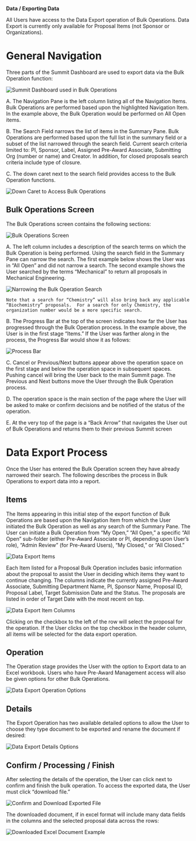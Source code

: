 **Data / Exporting Data**

All Users have access to the Data Export operation of Bulk Operations.  Data Export is currently only available for Proposal Items (not Sponsor or Organizations).  

# General Navigation
Three parts of the Summit Dashboard are used to export data via the Bulk Operation function:

![Summit Dashboard used in Bulk Operations](../images/management/BulkOp_Dashboard.jpg)

A. The Navigation Pane is the left column listing all of the Navigation Items.  Bulk Operations are performed based upon the highlighted Navigation Item. In the example above, the Bulk Operation would be performed on All Open items.

B.	The Search Field narrows the list of items in the Summary Pane.  Bulk Operations are performed based upon the full list in the summary field or a subset of the list narrowed through the search field.  Current search criteria limited to: PI, Sponsor, Label, Assigned Pre-Award Associate, Submitting Org (number or name) and Creator.  In addition, for closed proposals search criteria include type of closure.

C.	The down caret next to the search field provides access to the Bulk Operation functions.

![Down Caret to Access Bulk Operations](../images/management/BulkOp_DownCaret.jpg)

## Bulk Operations Screen
The Bulk Operations screen contains the following sections:

![Bulk Operations Screen](../images/management/BulkOp_BulkOpScreen.jpg)

A.	The left column includes a description of the search terms on which the Bulk Operation is being performed.  Using the search field in the Summary Pane can narrow the search.  The first example below shows the User was in “All Open” and did not narrow a search.  The second example shows the User searched by the terms “Mechanical” to return all proposals in Mechanical Engineering.

![Narrowing the Bulk Operation Search](../images/management/BulkOp_NarrowSearch.jpg)

    Note that a search for “Chemistry” will also bring back any applicable “Biochemistry” proposals.  For a search for only Chemistry, the organization number would be a more specific search.

B. The Progress Bar at the top of the screen indicates how far the User has progressed through the Bulk Operation process.  In the example above, the User is in the first stage “Items.”  If the User was farther along in the process, the Progress Bar would show it as follows:

![Process Bar](../images/management/BulkOp_ProcessBar.jpg)

C.	Cancel or Previous/Next buttons appear above the operation space on the first stage and below the operation space in subsequent spaces.   Pushing cancel will bring the User back to the main Summit page.  The Previous and Next buttons move the User through the Bulk Operation process.

D.	The operation space is the main section of the page where the User will be asked to make or confirm decisions and be notified of the status of the operation.

E.	At the very top of the page is a “Back Arrow” that navigates the User out of Bulk Operations and returns them to their previous Summit screen

# Data Export Process
Once the User has entered the Bulk Operation screen they have already narrowed their search.  The following describes the process in Bulk Operations to export data into a report.

## Items
The Items appearing in this initial step of the export function of Bulk Operations are based upon the Navigation Item from which the User initiated the Bulk Operation as well as any search of the Summary Pane.  The User can initiate a Bulk Operation from “My Open,” “All Open,” a specific “All Open” sub-folder (either Pre-Award Associate or PI, depending upon User’s role), “Admin Review” (for Pre-Award Users), “My Closed,” or “All Closed.”  

![Data Export Items](../images/reporting/RepEx_Items.jpg)

Each Item listed for a Proposal Bulk Operation includes basic information about the proposal to assist the User in deciding which items they want to continue changing.  The columns indicate the currently assigned Pre-Award Associate, Submitting Department Name, PI, Sponsor Name, Proposal ID, Proposal Label, Target Submission Date and the Status.  The proposals are listed in order of Target Date with the most recent on top.

![Data Export Item Columns](../images/reporting/RepEx_Columns.jpg)

Clicking on the checkbox to the left of the row will select the proposal for the operation.  If the User clicks on the top checkbox in the header column, all items will be selected for the data export operation.

## Operation
The Operation stage provides the User with the option to Export data to an Excel workbook.  Users who have Pre-Award Management access will also be given options for other Bulk Operations.

![Data Export Operation Options](../images/reporting/RepEx_Operations.jpg)

## Details
The Export Operation has two available detailed options to allow the User to choose they type document to be exported and rename the document if desired:

![Data Export Details Options](../images/reporting/RepEx_Details.jpg)

## Confirm / Processing / Finish
After selecting the details of the operation, the User can click next to confirm and finish the bulk operation.   To access the exported data, the User must click “download file.”

![Confirm and Download Exported File](../images/reporting/RepEx_Finish.jpg)

The downloaded document, if in excel format will include many data fields in the columns and the selected proposal data across the rows:

![Downloaded Excel Document Example](../images/reporting/RepEx_Download.jpg)

<br>
